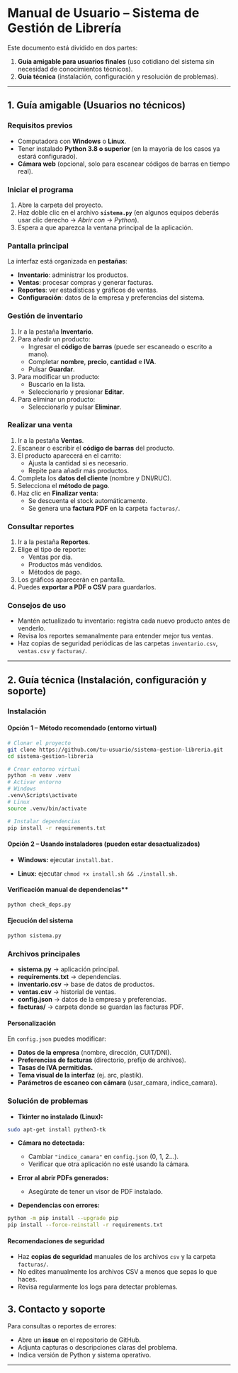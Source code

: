 # Manual de Usuario – Sistema de Gestión de Librería

Este documento está dividido en dos partes:

1. **Guía amigable para usuarios finales** (uso cotidiano del sistema sin necesidad de conocimientos técnicos).  
2. **Guía técnica** (instalación, configuración y resolución de problemas).

---

## 1. Guía amigable (Usuarios no técnicos)

### Requisitos previos
- Computadora con **Windows** o **Linux**.
- Tener instalado **Python 3.8 o superior** (en la mayoría de los casos ya estará configurado).
- **Cámara web** (opcional, solo para escanear códigos de barras en tiempo real).

### Iniciar el programa
1. Abre la carpeta del proyecto.
2. Haz doble clic en el archivo **`sistema.py`** (en algunos equipos deberás usar clic derecho → *Abrir con → Python*).
3. Espera a que aparezca la ventana principal de la aplicación.

### Pantalla principal
La interfaz está organizada en **pestañas**:
- **Inventario**: administrar los productos.
- **Ventas**: procesar compras y generar facturas.
- **Reportes**: ver estadísticas y gráficos de ventas.
- **Configuración**: datos de la empresa y preferencias del sistema.

### Gestión de inventario
1. Ir a la pestaña **Inventario**.
2. Para añadir un producto:
   - Ingresar el **código de barras** (puede ser escaneado o escrito a mano).
   - Completar **nombre**, **precio**, **cantidad** e **IVA**.
   - Pulsar **Guardar**.
3. Para modificar un producto:
   - Buscarlo en la lista.
   - Seleccionarlo y presionar **Editar**.
4. Para eliminar un producto:
   - Seleccionarlo y pulsar **Eliminar**.

### Realizar una venta
1. Ir a la pestaña **Ventas**.
2. Escanear o escribir el **código de barras** del producto.
3. El producto aparecerá en el carrito:
   - Ajusta la cantidad si es necesario.
   - Repite para añadir más productos.
4. Completa los **datos del cliente** (nombre y DNI/RUC).
5. Selecciona el **método de pago**.
6. Haz clic en **Finalizar venta**:
   - Se descuenta el stock automáticamente.
   - Se genera una **factura PDF** en la carpeta `facturas/`.

### Consultar reportes
1. Ir a la pestaña **Reportes**.
2. Elige el tipo de reporte:
   - Ventas por día.
   - Productos más vendidos.
   - Métodos de pago.
3. Los gráficos aparecerán en pantalla.
4. Puedes **exportar a PDF o CSV** para guardarlos.

### Consejos de uso
- Mantén actualizado tu inventario: registra cada nuevo producto antes de venderlo.
- Revisa los reportes semanalmente para entender mejor tus ventas.
- Haz copias de seguridad periódicas de las carpetas `inventario.csv`, `ventas.csv` y `facturas/`.

---

## 2. Guía técnica (Instalación, configuración y soporte)

### Instalación

#### Opción 1 – Método recomendado (entorno virtual)
```bash
# Clonar el proyecto
git clone https://github.com/tu-usuario/sistema-gestion-libreria.git
cd sistema-gestion-libreria

# Crear entorno virtual
python -m venv .venv
# Activar entorno
# Windows
.venv\Scripts\activate
# Linux
source .venv/bin/activate

# Instalar dependencias
pip install -r requirements.txt
```

#### Opción 2 – Usando instaladores (pueden estar desactualizados)

- **Windows:** ejecutar `install.bat.`

- **Linux:** ejecutar `chmod +x install.sh && ./install.sh.`

#### Verificación manual de dependencias**
```bash
python check_deps.py
```

#### Ejecución del sistema
```bash
python sistema.py
```

### Archivos principales

- **sistema.py** → aplicación principal.
- **requirements.txt** → dependencias.
- **inventario.csv** → base de datos de productos.
- **ventas.csv** → historial de ventas.
- **config.json** → datos de la empresa y preferencias.
- **facturas/** → carpeta donde se guardan las facturas PDF.

#### Personalización

En `config.json` puedes modificar:

- **Datos de la empresa** (nombre, dirección, CUIT/DNI).
- **Preferencias de facturas** (directorio, prefijo de archivos).
- **Tasas de IVA permitidas.**
- **Tema visual de la interfaz** (ej. arc, plastik).
- **Parámetros de escaneo con cámara** (usar_camara, indice_camara).

### Solución de problemas

- **Tkinter no instalado (Linux):**
```bash
sudo apt-get install python3-tk
```

- **Cámara no detectada:**
  - Cambiar `"indice_camara"` en `config.json` (0, 1, 2…).
  - Verificar que otra aplicación no esté usando la cámara.

- **Error al abrir PDFs generados:**
  - Asegúrate de tener un visor de PDF instalado.

- **Dependencias con errores:**
```bash
python -m pip install --upgrade pip
pip install --force-reinstall -r requirements.txt
```

#### Recomendaciones de seguridad

- Haz **copias de seguridad** manuales de los archivos `csv` y la carpeta `facturas/`.
- No edites manualmente los archivos CSV a menos que sepas lo que haces.
- Revisa regularmente los logs para detectar problemas.

## 3. Contacto y soporte

Para consultas o reportes de errores:

- Abre un **issue** en el repositorio de GitHub.
- Adjunta capturas o descripciones claras del problema.
- Indica versión de Python y sistema operativo.

---